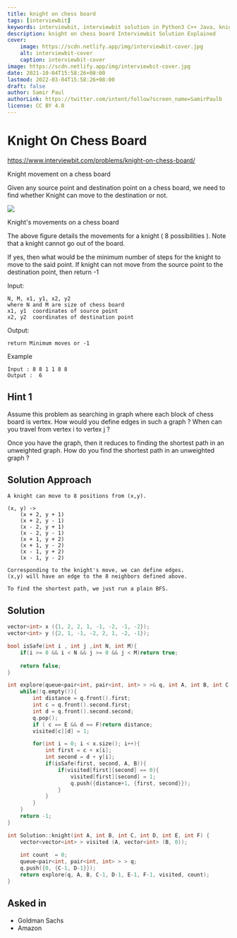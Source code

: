 ```yaml
---
title: knight on chess board
tags: [interviewbit]
keywords: interviewbit, interviewbit solution in Python3 C++ Java, knight on chess board solution
description: knight on chess board Interviewbit Solution Explained
cover:
    image: https://scdn.netlify.app/img/interviewbit-cover.jpg
    alt: interviewbit-cover
    caption: interviewbit-cover
image: https://scdn.netlify.app/img/interviewbit-cover.jpg
date: 2021-10-04T15:58:26+08:00
lastmod: 2022-03-04T15:58:26+08:00
draft: false
author: Samir Paul
authorLink: https://twitter.com/intent/follow?screen_name=SamirPaulb
license: CC BY 4.0
---
```


# Knight On Chess Board
https://www.interviewbit.com/problems/knight-on-chess-board/

Knight movement on a chess board

Given any source point and destination point on a chess board, we need to find whether Knight can move to the destination or not.

![](http://i.imgur.com/lmKL4AU.jpg)

Knight's movements on a chess board

The above figure details the movements for a knight ( 8 possibilities ). Note that a knight cannot go out of the board.

If yes, then what would be the minimum number of steps for the knight to move to the said point.
If knight can not move from the source point to the destination point, then return -1

Input:
```
N, M, x1, y1, x2, y2
where N and M are size of chess board
x1, y1  coordinates of source point
x2, y2  coordinates of destination point
```

Output:

```
return Minimum moves or -1
```
Example

```
Input : 8 8 1 1 8 8
Output :  6
```

## Hint 1
Assume this problem as searching in graph where each block of chess board is vertex. 
How would you define edges in such a graph ? 
When can you travel from vertex i to vertex j ?

Once you have the graph, then it reduces to finding the shortest path in an unweighted graph. 
How do you find the shortest path in an unweighted graph ?
## Solution Approach
```
A knight can move to 8 positions from (x,y). 

(x, y) -> 
    (x + 2, y + 1)  
    (x + 2, y - 1)
    (x - 2, y + 1)
    (x - 2, y - 1)
    (x + 1, y + 2)
    (x + 1, y - 2)
    (x - 1, y + 2)
    (x - 1, y - 2)

Corresponding to the knight's move, we can define edges. 
(x,y) will have an edge to the 8 neighbors defined above. 

To find the shortest path, we just run a plain BFS. 
```

## Solution

```cpp
vector<int> x ({1, 2, 2, 1, -1, -2, -1, -2});
vector<int> y ({2, 1, -1, -2, 2, 1, -2, -1});

bool isSafe(int i , int j ,int N, int M){
    if(i >= 0 && i < N && j >= 0 && j < M)return true;
    
    return false;
}

int explore(queue<pair<int, pair<int, int> > >& q, int A, int B, int C, int D, int E, int F, vector<vector<int> >& visited, int &count){
    while(!q.empty()){
        int distance = q.front().first;
        int c = q.front().second.first;
        int d = q.front().second.second;
        q.pop();
        if ( c == E && d == F)return distance;
        visited[c][d] = 1;

        for(int i = 0; i < x.size(); i++){
            int first = c + x[i];
            int second = d + y[i];
            if(isSafe(first, second, A, B)){
                if(visited[first][second] == 0){
                    visited[first][second] = 1;
                    q.push({distance+1, {first, second}});
                }
            }
        }
    }
    return -1;
}

int Solution::knight(int A, int B, int C, int D, int E, int F) {
    vector<vector<int> > visited (A, vector<int> (B, 0));
    
    int count  = 0;
    queue<pair<int, pair<int, int> > > q;
    q.push({0, {C-1, D-1}});
    return explore(q, A, B, C-1, D-1, E-1, F-1, visited, count);
}

```

## Asked in
* Goldman Sachs
* Amazon

